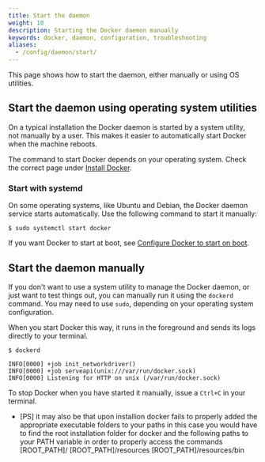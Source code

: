 ```yaml
---
title: Start the daemon
weight: 10
description: Starting the Docker daemon manually
keywords: docker, daemon, configuration, troubleshooting
aliases:
  - /config/daemon/start/
---
```


This page shows how to start the daemon, either manually or using OS utilities.

## Start the daemon using operating system utilities

On a typical installation the Docker daemon is started by a system utility, not
manually by a user. This makes it easier to automatically start Docker when the
machine reboots.

The command to start Docker depends on your operating system. Check the correct
page under [Install Docker](/manuals/engine/install/_index.md).

### Start with systemd

On some operating systems, like Ubuntu and Debian, the Docker daemon service
starts automatically. Use the following command to start it manually:

```console
$ sudo systemctl start docker
```

If you want Docker to start at boot, see
[Configure Docker to start on boot](/manuals/engine/install/linux-postinstall.md#configure-docker-to-start-on-boot-with-systemd).

## Start the daemon manually

If you don't want to use a system utility to manage the Docker daemon, or just
want to test things out, you can manually run it using the `dockerd` command.
You may need to use `sudo`, depending on your operating system configuration.

When you start Docker this way, it runs in the foreground and sends its logs
directly to your terminal.

```console
$ dockerd

INFO[0000] +job init_networkdriver()
INFO[0000] +job serveapi(unix:///var/run/docker.sock)
INFO[0000] Listening for HTTP on unix (/var/run/docker.sock)
```

To stop Docker when you have started it manually, issue a `Ctrl+C` in your
terminal.

* [PS] it may also be that upon installion docker fails to properly added the appropriate executable folders to your paths in this case you would have to find the root installation folder for docker and the following paths to your PATH variable in order to properly access the commands
			[ROOT_PATH]/
			[ROOT_PATH]/resources
			[ROOT_PATH]/resources/bin
